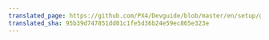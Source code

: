 ```yaml
---
translated_page: https://github.com/PX4/Devguide/blob/master/en/setup/getting_started.md
translated_sha: 95b39d747851dd01c1fe5d36b24e59ec865e323e
---
```


